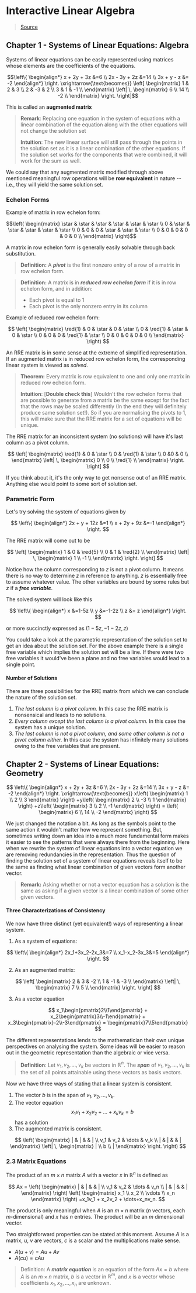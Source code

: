 # Interactive Linear Algebra
>[Source](https://textbooks.math.gatech.edu/ila/index.html)

## Chapter 1 - Systems of Linear Equations: Algebra	

Systems of linear equations can be easily represented using matrices whose elements are the coefficients of the equations.
```math
\left\{ 
\begin{align*}
x + 2y + 3z &=6 \\
2x - 3y + 2z &=14 \\
3x + y - z &= -2 
\end{align*}
\right.
\xrightarrow{\text{becomes}}
\left[
  \begin{matrix}
    1 & 2 & 3 \\
    2 & -3 & 2 \\
    3 & 1 & -1 \\
  \end{matrix}
  \left|
    \,
    \begin{matrix}
      6  \\
      14  \\
      -2  \\
    \end{matrix}
  \right.
\right]
```

This is called an **augmented matrix**

> **Remark**: Replacing one equation in the system of equations with a linear combination of the equation along with the other equations will not change the solution set
> 
> **Intuition**: The new linear surface will still pass through the points in the solution set as it is a linear combination of the other equations. If the solution set works for the components that were combined, it will work for the sum as well.

We could say that any augmented matrix modified through above mentioned meaningful row operations will be **row equivalent** in nature -- i.e., they will yield the same solution set.

### Echelon Forms

Example of matrix in row echelon form:

```math
\left(
\begin{matrix}
\star & \star & \star & \star & \star & \star \\
0 & \star & \star & \star & \star & \star  \\
0 & 0 & 0 & \star & \star & \star  \\
0 & 0 & 0 & 0 & 0 & 0  \\
\end{matrix}
\right)
```

A matrix in row echelon form is generally easily solvable through back substitution.

>**Definition:** A  **_pivot_**  is the first nonzero entry of a row of a matrix in row echelon form.

> **Definition:** A matrix is in **_reduced row echelon form_** if it is in row echelon form, and in addition:
> - Each pivot is equal to 1
> - Each pivot is the only nonzero entry in its column

Example of reduced row echelon form:

$$
\left(
\begin{matrix}
\red{1} & 0 & \star & 0 & \star \\
0 & \red{1} & \star & 0 & \star  \\
0 & 0 & 0 & \red{1} & \star  \\
0 & 0 & 0 & 0 & 0  \\
\end{matrix}
\right)
$$

An RRE matrix is in some sense at the extreme of simplified representation. If an augmented matrix is in reduced row echelon form, the corresponding linear system is viewed as _solved_.

>**Theorem:** Every matrix is row equivalent to one and only one matrix in reduced row echelon form.
>
>**Intuition**: [**Double check this**] Wouldn't the row echelon forms that are possible to generate from a matrix be the same except for the fact that the rows may be scaled differently (In the end they will definitely produce same solution set!). So if you are normalising the pivots to 1, this will make sure that the RRE matrix for a set of equations will be unique.

The RRE matrix for an inconsistent system (no solutions) will have it's last column as a pivot column. 

$$
\left[
  \begin{matrix}
    \red{1} & 0 & \star \\
    0 & \red{1} & \star \\
    0 &0 & 0 \\
  \end{matrix}
  \left|
    \,
    \begin{matrix}
      0  \\
      0  \\
      \red{1}  \\
    \end{matrix}
  \right.
\right]
$$

If you think about it, it's the only way to get nonsense out of an RRE matrix. Anything else would point to some sort of solution set.

### Parametric Form

Let's try solving the system of equations given by

$$
\left\{ 
\begin{align*}
2x + y + 12z &=1 \\
x + 2y + 9z &=-1 
\end{align*}
\right.
$$

The RRE matrix will come out to be

$$
\left[
  \begin{matrix}
    1 & 0 & \red{5} \\
    0 & 1 & \red{2} \\
  \end{matrix}
  \left|
    \,
    \begin{matrix}
      1 \\
      -1 \\
    \end{matrix}
  \right.
\right]
$$

Notice how the column corresponding to $z$ is not a pivot column. It means there is no way to determine $z$ in reference to anything. $z$ is essentially free to assume whatever value. The other variables are bound by some rules but $z$ if a ***free variable***.

The solved system will look like this

$$
\left\{ 
\begin{align*}
x &=1-5z \\
y &=-1-2z  \\
z &= z
\end{align*}
\right.
$$

or more succinctly expressed as $(1-5z, -1-2z, z)$

You could take a look at the parametric representation of the solution set to get an idea about the solution set. For the above example there is a single free variable which implies the solution set will be a line. If there were two free variables it would've been a plane and no free variables would lead to a single point.

#### Number of Solutions

There are three possibilities for the RRE matrix from which we can conclude the nature of the solution set.

1. *The last column is a pivot column.* In this case the RRE matrix is nonsensical and leads to no solutions.
2. *Every column except the last column is a pivot column.* In this case the system has a unique solution.
3. *The last column is not a pivot column, and some other column is not a pivot column either.* In this case the system has infinitely many solutions owing to the free variables that are present.

## Chapter 2 - Systems of Linear Equations: Geometry

$$
\left\{ 
\begin{align*}
x + 2y + 3z &=6 \\
2x - 3y + 2z &=14 \\
3x + y - z &= -2 
\end{align*}
\right.
\xrightarrow{\text{becomes}}
x\left(
\begin{matrix}
1 \\
2 \\
3
\end{matrix}
\right)
+y\left(
\begin{matrix}
2 \\
-3 \\
1
\end{matrix}
\right)
+z\left(
\begin{matrix}
3 \\
2 \\
-1
\end{matrix}
\right)
= \left(
\begin{matrix}
6 \\
14 \\
-2
\end{matrix}
\right)
$$

We just changed the notation a bit. As long as the symbols point to the same action it wouldn't matter how we represent something. But, sometimes writing down an idea into a much more fundamental form makes it easier to see the patterns that were always there from the beginning.
Here when we rewrite the system of linear equations into a vector equation we are removing redundancies in the representation. Thus the question of finding the solution set of a system of linear equations reveals itself to be the same as finding what linear combination of given vectors form another vector.

> **Remark:** Asking whether or not a vector equation has a solution is the same as asking if a given vector is a linear combination of some other given vectors.

#### Three Characterizations of Consistency  
We now have three distinct (yet equivalent!) ways of representing a linear system.
1. As a system of equations:

$$
\left\{
\begin{align*}
2x_1+3x_2-2x_3&=7 \\
x_1-x_2-3x_3&=5
\end{align*}
\right.
$$ 

2. As an augmented matrix:

$$
\left[
  \begin{matrix}
    2 & 3 & -2 \\
    1 & -1 & -3 \\
  \end{matrix}
  \left|
    \,
    \begin{matrix}
      7 \\
      5 \\
    \end{matrix}
  \right.
\right]
$$

3. As a vector equation

$$
x_1\begin{pmatrix}2\\1\end{pmatrix} +
x_2\begin{pmatrix}3\\-1\end{pmatrix} +
x_3\begin{pmatrix}-2\\-3\end{pmatrix} =
\begin{pmatrix}7\\5\end{pmatrix}
$$

The different representations lends to the mathematician their own unique perspectives on analysing the system. Some ideas will be easier to reason out in the geometric representation than the algebraic or vice versa. 

> **Definition**: Let $v_1,v_2,\dots,v_k$ be vectors in $\mathbb{R}^{n}$. The ***span*** of $v_1,v_2,\dots,v_k$ is the set of all points attainable using these vectors as basis vectors.

Now we have three ways of stating that a linear system is consistent.
1. The vector $b$ is in the span of $v_1,v_2,\dots,v_k$.
2. The vector equation $$x_1v_1+x_2v_2+\dots+x_kv_k=b$$ has a solution
3. The augmented matrix is consistent.

$$
\left(
  \begin{matrix}
    | & | & & | \\
    v_1 & v_2 & \dots & v_k \\
    | & | & & | 
  \end{matrix}
  \left|
    \,
    \begin{matrix}
      | \\
      b \\
      |
    \end{matrix}
  \right.
\right)
$$

### 2.3 Matrix Equations

The product of an $m \times n$ matrix $A$ with a vector $x$ in $\mathbb{R}^{n}$ is defined as

$$
Ax =
\left(
  \begin{matrix}
    | & | & & | \\
    v_1 & v_2 & \dots & v_n \\
    | & | & & | 
  \end{matrix}
\right)
\left(
\begin{matrix}
x_1 \\ x_2 \\ \vdots \\ x_n
\end{matrix}
\right)
=x_1v_1 + x_2v_2 + \dots+x_nv_n.
$$

The product is only meaningful when  $A$ is an $m \times n$ matrix ($n$ vectors, each $m$-dimensional) and $x$ has $n$ entries. The product will be an $m$ dimensional vector.

Two straightforward properties can be stated at this moment. Assume $A$ is a matrix, $u$, $v$ are vectors, $c$ is a scalar and the multiplications make sense.
- $A(u+v) = Au+Av$
- $A(cu) = cAu$

> Definition: A ***matrix equation*** is an equation of the form $Ax=b$ where $A$ is an $m\times n$ matrix, $b$ is a vector in $\mathbb{R}^m$, and $x$ is a vector whose coefficients $x_1, x_2,\dots,x_n$ are unknown.

